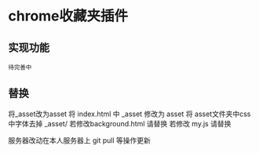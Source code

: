 # chrome收藏夹插件
## 实现功能
    待完善中
## 替换
将_asset改为asset
将 index.html 中 _asset 修改为 asset
将 asset文件夹中css 中字体去掉 _asset/
若修改background.html 请替换
若修改 my.js 请替换

服务器改动在本人服务器上
 git pull 等操作更新

